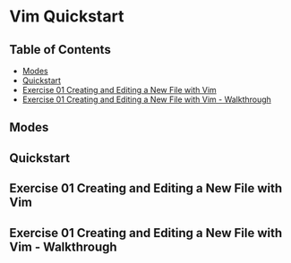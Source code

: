 # Vim Quickstart

## Table of Contents

<!-- START doctoc generated TOC please keep comment here to allow auto update -->
<!-- DON'T EDIT THIS SECTION, INSTEAD RE-RUN doctoc TO UPDATE -->

- [Modes](#modes)
- [Quickstart](#quickstart)
- [Exercise 01 Creating and Editing a New File with Vim](#exercise-01-creating-and-editing-a-new-file-with-vim)
- [Exercise 01 Creating and Editing a New File with Vim - Walkthrough](#exercise-01-creating-and-editing-a-new-file-with-vim---walkthrough)

<!-- END doctoc generated TOC please keep comment here to allow auto update -->

## Modes

## Quickstart

## Exercise 01 Creating and Editing a New File with Vim

## Exercise 01 Creating and Editing a New File with Vim - Walkthrough
